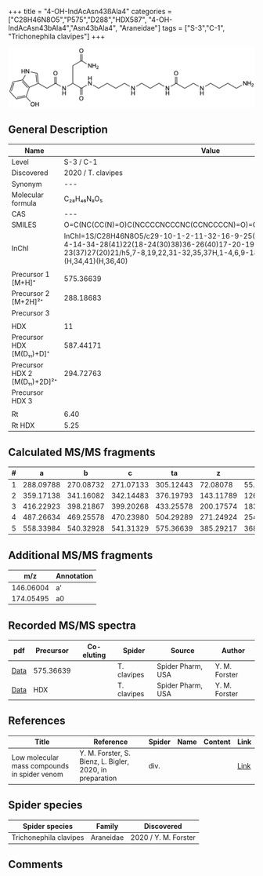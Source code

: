 +++
title = "4-OH-IndAcAsn43ßAla4"
categories = ["C28H46N8O5","P575","D288","HDX587",
"4-OH-IndAcAsn43bAla4","Asn43bAla4",
"Araneidae"]
tags = ["S-3","C-1",
"Trichonephila clavipes"]
+++

![](/img/4-OH-IndAcAsn43bAla4.png)

## General Description

| Name                       | Value              |
|----------------------------|--------------------|
| Level                      | S-3 / C-1          |
| Discovered                 | 2020 / T. clavipes |
| Synonym                    | ---                |
| Molecular formula          | C₂₈H₄₆N₈O₅                   |
| CAS                        | ---                |
| SMILES | O=C(NC(CC(N)=O)C(NCCCCNCCCNC(CCNCCCCN)=O)=O)CC1=CNC2=C1C(O)=CC=C2  |
| InChI  | InChI=1S/C28H46N8O5/c29-10-1-2-11-32-16-9-25(39)33-15-6-13-31-12-3-4-14-34-28(41)22(18-24(30)38)36-26(40)17-20-19-35-21-7-5-8-23(37)27(20)21/h5,7-8,19,22,31-32,35,37H,1-4,6,9-18,29H2,(H2,30,38)(H,33,39)(H,34,41)(H,36,40)  |
|                            |                    |
| Precursor 1 [M+H]⁺         | 575.36639                   |
| Precursor 2 [M+2H]²⁺       | 288.18683                   |
| Precursor 3                |                    |
|                            |                    |
| HDX                        |  11                  |
| Precursor HDX   [M(D₁₁)+D]⁺   | 587.44171                   |
| Precursor HDX 2 [M(D₁₁)+2D]²⁺ | 294.72763                   |
| Precursor HDX 3            |                    |
|                            |                    |
| Rt                         | 6.40                   |
| Rt HDX                     | 5.25                   |

## Calculated MS/MS fragments

| # | a         | b         | c         | ta        | z         | y         | tz        |
|---|-----------|-----------|-----------|-----------|-----------|-----------|-----------|
| 1 | 288.09788 | 270.08732 | 271.07133 | 305.12443 | 72.08078 | 55.05423 | 89.10732 |
| 2 | 359.17138 | 341.16082 | 342.14483 | 376.19793 | 143.11789 | 126.09134 | 160.14444 |
| 3 | 416.22923 | 398.21867 | 399.20268 | 433.25578 | 200.17574 | 183.14919 | 217.20229 |
| 4 | 487.26634 | 469.25578 | 470.23980 | 504.29289 | 271.24924 | 254.22269 | 288.27579 |
| 5 | 558.33984 | 540.32928 | 541.31329 | 575.36639 | 385.29217 | 368.26562 | 402.31871 |

## Additional MS/MS fragments

| m/z | Annotation |
|-----|------------|
| 146.06004    | a'   |
| 174.05495    | a0   |

## Recorded MS/MS spectra

| pdf                                             | Precursor | Co-eluting | Spider      | Source                       | Author        |
|-------------------------------------------------|-----------|------------|-------------|------------------------------|---------------|
| [Data](/pdf/N-clavipes/575_4-OH-IndAcAsn43bAla4_Nc.pdf) | 575.36639  |           | T. clavipes | Spider Pharm, USA | Y. M. Forster |
| [Data](/pdf/N-clavipes/575_4-OH-IndAcAsn43bAla4_Nc_HDX.pdf) | HDX  |           | T. clavipes | Spider Pharm, USA | Y. M. Forster |


## References

| Title | Reference | Spider | Name | Content | Link |
|-------|-----------|--------|------|---------|------|
| Low molecular mass compounds in spider venom      | Y. M. Forster, S. Bienz, L. Bigler, 2020, in preparation          | div.       |   |   | [Link](unknown) |

## Spider species

| Spider species     | Family     | Discovered           |
|--------------------|------------|----------------------|
| Trichonephila clavipes | Araneidae | 2020 / Y. M. Forster |


## Comments